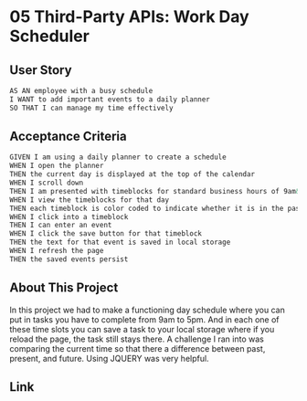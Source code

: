 # 05 Third-Party APIs: Work Day Scheduler

## User Story

```md
AS AN employee with a busy schedule
I WANT to add important events to a daily planner
SO THAT I can manage my time effectively
```

## Acceptance Criteria

```md
GIVEN I am using a daily planner to create a schedule
WHEN I open the planner
THEN the current day is displayed at the top of the calendar
WHEN I scroll down
THEN I am presented with timeblocks for standard business hours of 9am&ndash;5pm
WHEN I view the timeblocks for that day
THEN each timeblock is color coded to indicate whether it is in the past, present, or future
WHEN I click into a timeblock
THEN I can enter an event
WHEN I click the save button for that timeblock
THEN the text for that event is saved in local storage
WHEN I refresh the page
THEN the saved events persist
```
## About This Project 
In this project we had to make a functioning day schedule where you can put in tasks you have to complete from 9am to 5pm. And in each one of these time slots you can save a task to your local storage where if you reload the page, the task still stays there. A challenge I ran into was comparing the current time so that there a difference between past, present, and future. Using JQUERY was very helpful. 

## Link 



